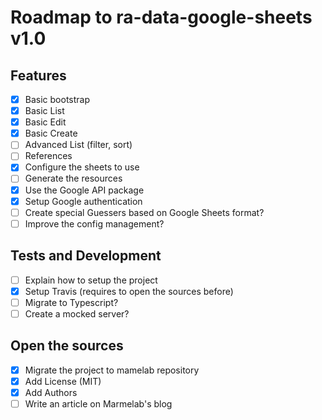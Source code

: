 # Roadmap to ra-data-google-sheets v1.0

## Features

- [x] Basic bootstrap
- [x] Basic List
- [x] Basic Edit
- [x] Basic Create
- [ ] Advanced List (filter, sort)
- [ ] References
- [x] Configure the sheets to use
- [ ] Generate the resources
- [x] Use the Google API package
- [x] Setup Google authentication
- [ ] Create special Guessers based on Google Sheets format?
- [ ] Improve the config management?

## Tests and Development

- [ ] Explain how to setup the project
- [x] Setup Travis (requires to open the sources before)
- [ ] Migrate to Typescript?
- [ ] Create a mocked server?

## Open the sources

- [x] Migrate the project to mamelab repository
- [x] Add License (MIT)
- [x] Add Authors
- [ ] Write an article on Marmelab's blog
